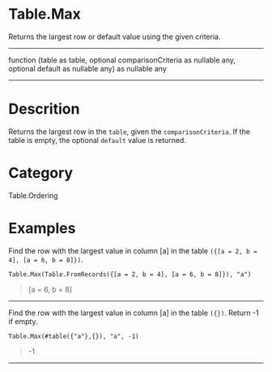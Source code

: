 ﻿# Table.Max
Returns the largest row or default value using the given criteria.
***
function (table as table, optional comparisonCriteria as nullable any, optional default as nullable any) as nullable any
***
# Descrition 
Returns the largest row in the <code>table</code>, given the <code>comparisonCriteria</code>. If the table is empty, the optional <code>default</code> value is returned. 
# Category 
Table.Ordering
# Examples 
Find the row with the largest value in column [a] in the table <code>({[a = 2, b = 4], [a = 6, b = 8]})</code>.
```
Table.Max(Table.FromRecords({[a = 2, b = 4], [a = 6, b = 8]}), "a")
```
> [a = 6, b = 8]
***
Find the row with the largest value in column [a] in the table <code>({})</code>. Return -1 if empty.
```
Table.Max(#table({"a"},{}), "a", -1)
```
> -1
***
